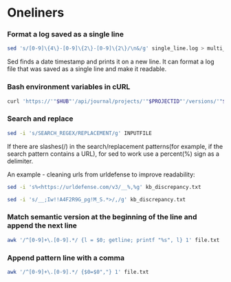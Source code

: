 # Oneliners

### Format a log saved as a single line
```bash
sed 's/[0-9]\{4\}-[0-9]\{2\}-[0-9]\{2\}/\n&/g' single_line.log > multi_line.log
```

Sed finds a date timestamp and prints it on a new line. It can format a log file that was saved as a single line and make it readable.

### Bash environment variables in cURL

```bash
curl 'https://'"$HUB"'/api/journal/projects/'"$PROJECTID"'/versions/'"$VERSIONID"'?offset=0&limit=50&sort=timestamp%20DESC'  -H 'Cookie: AUTHORIZATION_BEARER='"$AUTHORIZATION_BEARER" | jq | less
```

### Search and replace

```bash
sed -i 's/SEARCH_REGEX/REPLACEMENT/g' INPUTFILE
```

If there are slashes(/) in the search/replacement patterns(for example, if the search pattern contains a URL), for sed to work use a percent(%) sign as a delimiter.

An example - cleaning urls from urldefense to improve readability:

```bash
sed -i 's%<https://urldefense.com/v3/__%,%g' kb_discrepancy.txt
```



```bash
sed -i 's/__;Iw!!A4F2R9G_pg!M_S.*>/,/g' kb_discrepancy.txt
```


### Match semantic version at the beginning of the line and append the next line

```bash
awk '/^[0-9]+\.[0-9].*/ {l = $0; getline; printf "%s", l} 1' file.txt
```

### Append pattern line with a comma

```bash
awk '/^[0-9]+\.[0-9].*/ {$0=$0","} 1' file.txt
```

